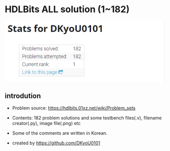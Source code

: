 # HDLBits ALL solution (1~182)   
   
![20221122_130136](/20221122_130136.png)   
   
   
## introdution   
   
- Problem source: https://hdlbits.01xz.net/wiki/Problem_sets

- Contents: 182 problem solutions and some testbench files(.v), filename creator(.py), image file(.png) etc

- Some of the comments are written in Korean.

- created by https://github.com/DKyoU0101
